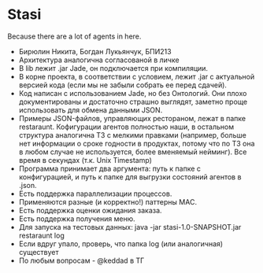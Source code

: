 # Stasi

Because there are a lot of agents in here.

* Бирюлин Никита, Богдан Лукьянчук, БПИ213
* Архитектура аналогична согласованой в личке
* В lib лежит .jar Jade, он подключается при компиляции.
* В корне проекта, в соответствии с условием, лежит .jar с актуальной версией кода (если мы не забыли собрать ее перед сдачей).
* Код написан с использованием Jade, но без Онтологий. Они плохо документированы и достаточно страшно выглядят, заметно проще использовать для обмена данными JSON.
* Примеры JSON-файлов, управляющих рестораном, лежат в папке restaraunt. Кофигурации агентов полностью наши, в остальном структура аналогична ТЗ с мелкими правками (например, больше нет информации о сроке годности в продуктах, потому что по ТЗ она в любом случае не используется, более вменяемый нейминг). Все время в секундах (т.к. Unix Timestamp)
* Программа принимает два аргумента: путь к папке с конфигурацией, и путь к папке для выгрузки состояний агентов в .json.
* Есть поддержка параллелизации процессов.
* Применяются разные (и корректно!) паттерны MAC.
* Есть поддержка оценки ожидания заказа.
* Есть поддержка получения меню.
* Для запуска на тестовых данных: java -jar stasi-1.0-SNAPSHOT.jar restaraunt log
* Если вдруг упало, проверь, что папка log (или аналогичная) существует
* По любым вопросам - @keddad в ТГ